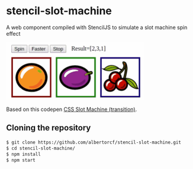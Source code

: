 # stencil-slot-machine

A web component compiled with StencilJS to simulate a slot machine spin effect

![slot-machine](./img/03_12_30.gif)

Based on this codepen [CSS Slot Machine (transition)](https://codepen.io/alberto-carvalho/pen/zYOXKaO).

## Cloning the repository

```
$ git clone https://github.com/albertorcf/stencil-slot-machine.git
$ cd stencil-slot-machine/
$ npm install
$ npm start
```

